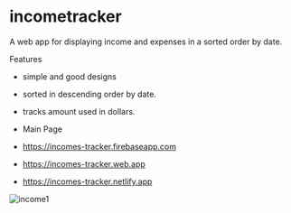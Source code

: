 # incometracker

A web app for displaying income and expenses in a sorted order by date.

 Features
 - simple and good designs
 - sorted in descending order by date.
 - tracks amount used in dollars.
 
 - Main Page
 - https://incomes-tracker.firebaseapp.com
 - https://incomes-tracker.web.app
 - https://incomes-tracker.netlify.app
 
![income1](https://user-images.githubusercontent.com/55124189/134454566-1dfed84e-2a12-49b6-8a88-46de23a00d34.jpg)
